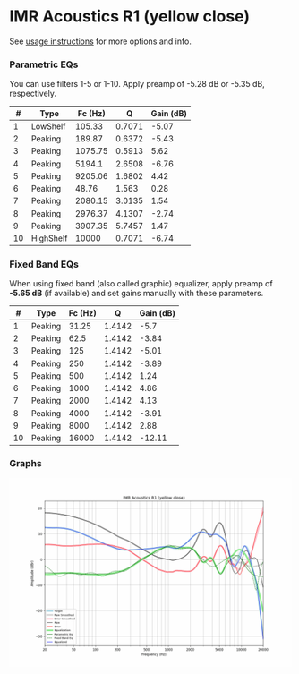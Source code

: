 # IMR Acoustics R1 (yellow close)
See [usage instructions](https://github.com/jaakkopasanen/AutoEq#usage) for more options and info.

### Parametric EQs
You can use filters 1-5 or 1-10. Apply preamp of -5.28 dB or -5.35 dB, respectively.

|   # | Type      |   Fc (Hz) |      Q |   Gain (dB) |
|-----|-----------|-----------|--------|-------------|
|   1 | LowShelf  |    105.33 | 0.7071 |       -5.07 |
|   2 | Peaking   |    189.87 | 0.6372 |       -5.43 |
|   3 | Peaking   |   1075.75 | 0.5913 |        5.62 |
|   4 | Peaking   |   5194.1  | 2.6508 |       -6.76 |
|   5 | Peaking   |   9205.06 | 1.6802 |        4.42 |
|   6 | Peaking   |     48.76 | 1.563  |        0.28 |
|   7 | Peaking   |   2080.15 | 3.0135 |        1.54 |
|   8 | Peaking   |   2976.37 | 4.1307 |       -2.74 |
|   9 | Peaking   |   3907.35 | 5.7457 |        1.47 |
|  10 | HighShelf |  10000    | 0.7071 |       -6.74 |

### Fixed Band EQs
When using fixed band (also called graphic) equalizer, apply preamp of **-5.65 dB** (if available) and set gains manually with these parameters.

|   # | Type    |   Fc (Hz) |      Q |   Gain (dB) |
|-----|---------|-----------|--------|-------------|
|   1 | Peaking |     31.25 | 1.4142 |       -5.7  |
|   2 | Peaking |     62.5  | 1.4142 |       -3.84 |
|   3 | Peaking |    125    | 1.4142 |       -5.01 |
|   4 | Peaking |    250    | 1.4142 |       -3.89 |
|   5 | Peaking |    500    | 1.4142 |        1.24 |
|   6 | Peaking |   1000    | 1.4142 |        4.86 |
|   7 | Peaking |   2000    | 1.4142 |        4.13 |
|   8 | Peaking |   4000    | 1.4142 |       -3.91 |
|   9 | Peaking |   8000    | 1.4142 |        2.88 |
|  10 | Peaking |  16000    | 1.4142 |      -12.11 |

### Graphs
![](./IMR%20Acoustics%20R1%20(yellow%20close).png)
